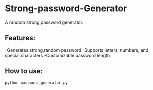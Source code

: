 # Strong-password-Generator
A random strong password generator.

## Features:
-Generates strong,random password
-Supports letters, numbers, and special characters
-Customizable password length

## How to use:
``` bash
python password_generator.py
